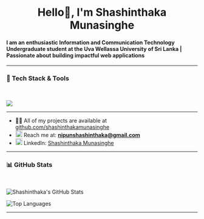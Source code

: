 <h1 align="center">Hello👋, I'm Shashinthaka Munasinghe</h1>
<h4>I am an enthusiastic Information and Communication Technology Undergraduate student at the Uva Wellassa University of Sri Lanka | Passionate about building impactful web applications</h4>

---

### 🚀 Tech Stack & Tools
<br>
<p>
  <a href="https://skillicons.dev">
    <img src="https://skillicons.dev/icons?i=git,github,c,html,css,javascript,typescript,php,java,python,mysql,firebase,react,tailwind,nextjs,nodejs&perline=14" />
  </a>
</p>

---

- 👨‍💻 All of my projects are available at [github.com/shashinthakamunasinghe](https://github.com/shashinthakamunasinghe)
- <img src="https://img.icons8.com/color/48/000000/gmail-new.png" alt="Gmail" width="18" height="18"/> Reach me at: **nipunshashinthaka@gmail.com**
- <img src="https://cdn.jsdelivr.net/gh/devicons/devicon/icons/linkedin/linkedin-original.svg" alt="LinkedIn" width="18" height="18"/> LinkedIn: [Shashinthaka Munasinghe](https://www.linkedin.com/in/shashinthaka-munasinghe-2b366a366/)

---

### 📊 GitHub Stats
<br>

![Shashinthaka's GitHub Stats](https://github-readme-stats.vercel.app/api?username=shashinthakamunasinghe&show_icons=true&theme=radical)

![Top Languages](https://github-readme-stats.vercel.app/api/top-langs/?username=shashinthakamunasinghe&layout=compact&theme=radical)

---


